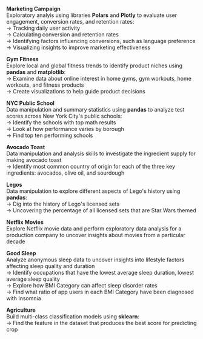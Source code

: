 **Marketing Campaign** </br>
Exploratory analyis using libraries **Polars** and **Plotly** to evaluate user engagement, conversion rates, and retention rates: </br>
-> Tracking daily user activity </br>
-> Calculating conversion and retention rates </br>
-> Identifying factors influencing conversions, such as language preference </br>
-> Visualizing insights to improve marketing effectiveness </br>

**Gym Fitness** </br>
Explore local and global fitness trends to identify product niches using **pandas** and **matplotlib**:</br>
-> Examine data about online interest in home gyms, gym workouts, home workouts, and fitness products </br>
-> Create visualizations to help guide product decisions </br>

**NYC Public School**</br>
Data manipulation and summary statistics using **pandas** to analyze test scores across New York City's public schools:</br>
-> Identify the schools with top math results </br> 
-> Look at how performance varies by borough </br>
-> Find top ten performing schools </br>

**Avocado Toast** </br>
Data manipulation and analysis skills to investigate the ingredient supply for making avocado toast </br>
-> Identify most common country of origin for each of the three key ingredients: avocados, olive oil, and sourdough </br>

**Legos** </br>
Data manipulation to explore different aspects of Lego's history using **pandas**: </br>
-> Dig into the history of Lego's licensed sets </br>
-> Uncovering the percentage of all licensed sets that are Star Wars themed </br>

**Netflix Movies** </br>
Explore Netflix movie data and perform exploratory data analysis for a production company to uncover insights about movies from a particular decade </bn>

**Good Sleep** </br>
Analyze anonymous sleep data to uncover insights into lifestyle factors affecting sleep quality and duration </br>
-> Identify occupations that have the lowest average sleep duration, lowest average sleep quality </br>
-> Explore how BMI Category can affect sleep disorder rates </br>
-> Find what ratio of app users in each BMI Category have been diagnosed with Insomnia </br>

**Agriculture** </br>
Build multi-class classification models using **sklearn**: </br>
-> Find the feature in the dataset that produces the best score for predicting crop </br>
